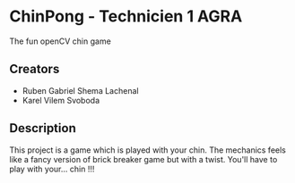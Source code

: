# ChinPong - Technicien 1 AGRA
The fun openCV chin game
## Creators
- Ruben Gabriel Shema Lachenal
- Karel Vilem Svoboda
## Description
This project is a game which is played with your chin. The mechanics feels like a fancy version of brick breaker game but with a twist. You'll have to play with your... chin !!!
